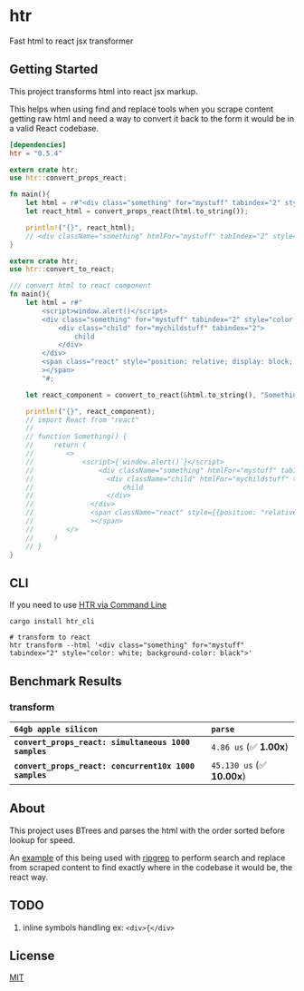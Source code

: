# htr

Fast html to react jsx transformer

## Getting Started

This project transforms html into react jsx markup.

This helps when using find and replace tools when you scrape content getting raw html and need a way to convert it back to the form it would be in a valid React codebase.

```toml
[dependencies]
htr = "0.5.4"
```

```rust
extern crate htr;
use htr::convert_props_react;

fn main(){
    let html = r#"<div class="something" for="mystuff" tabindex="2" style="color: white; background-color: black">"#;
    let react_html = convert_props_react(html.to_string());

    println!("{}", react_html);
    // <div className="something" htmlFor="mystuff" tabIndex="2" style={{color: "white", backgroundColor: "black"}}>
}
```

```rust
extern crate htr;
use htr::convert_to_react;

/// convert html to react component
fn main(){
    let html = r#"
        <script>window.alert()</script>
        <div class="something" for="mystuff" tabindex="2" style="color: white; background-color: black">
            <div class="child" for="mychildstuff" tabindex="2">
                child
            </div>
        </div>
        <span class="react" style="position: relative; display: block; margin-left: auto; margin-right: auto; max-width: 577px; "
        ></span>
        "#;

    let react_component = convert_to_react(&html.to_string(), "Something");

    println!("{}", react_component);
    // import React from "react"
    //
    // function Something() {
    //     return (
    //        <>
    //            <script>{`window.alert()`}</script>
    //                <div className="something" htmlFor="mystuff" tabIndex="2" style={{color: "white", backgroundColor: "black"}}>
    //                  <div className="child" htmlFor="mychildstuff" tabIndex="2">
    //                      child
    //                  </div>
    //              </div>
    //              <span className="react" style={{position: "relative", display: "block", marginLeft: "auto", marginRight: "auto", maxWidth: "577px"}}
    //              ></span>
    //        </>
    //     )
    // }
}
```

## CLI

If you need to use [HTR via Command Line](./htr_cli/)

```
cargo install htr_cli

# transform to react
htr transform --html '<div class="something" for="mystuff" tabindex="2" style="color: white; background-color: black">'
```

## Benchmark Results

### transform

| `64gb apple silicon`                                  | `parse`                     |
| :---------------------------------------------------- | :-------------------------- |
| **`convert_props_react: simultaneous 1000 samples`**  | `4.86 us` (✅ **1.00x**)    |
| **`convert_props_react: concurrent10x 1000 samples`** | `45.130 us` (✅ **10.00x**) |

## About

This project uses BTrees and parses the html with the order sorted before lookup for speed.

An [example](https://github.com/A11yWatch/a11ywatch/blob/main/cli/src/fs/code_fix.rs) of this being used with [ripgrep](https://github.com/BurntSushi/ripgrep) to perform search and replace from scraped content to find exactly where in the codebase it would be, the react way.

## TODO

1. inline symbols handling ex: `<div>{</div>`

## License

[MIT](./LICENSE)
